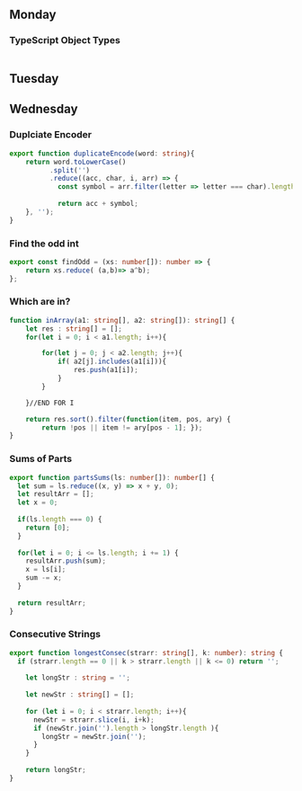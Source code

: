 ## Monday

### TypeScript Object Types
```typescript
```
## Tuesday
## Wednesday
### Duplciate Encoder
```typescript
export function duplicateEncode(word: string){
    return word.toLowerCase()
          .split('')
          .reduce((acc, char, i, arr) => {
            const symbol = arr.filter(letter => letter === char).length < 2 ? '(' : ')'
    
            return acc + symbol;
    }, '');
}
```
### Find the odd int
```typescript
export const findOdd = (xs: number[]): number => {
    return xs.reduce( (a,b)=> a^b);
};
```
### Which are in?
```typescript
function inArray(a1: string[], a2: string[]): string[] {
    let res : string[] = [];
    for(let i = 0; i < a1.length; i++){

        for(let j = 0; j < a2.length; j++){
            if( a2[j].includes(a1[i])){
                res.push(a1[i]);
            }
        }

    }//END FOR I

    return res.sort().filter(function(item, pos, ary) {
        return !pos || item != ary[pos - 1]; });
}
```
### Sums of Parts
```typescript
export function partsSums(ls: number[]): number[] {
  let sum = ls.reduce((x, y) => x + y, 0);
  let resultArr = [];
  let x = 0;
  
  if(ls.length === 0) {
    return [0];
  }
  
  for(let i = 0; i <= ls.length; i += 1) {
    resultArr.push(sum);
    x = ls[i];
    sum -= x;
  }
  
  return resultArr;
}
```
### Consecutive Strings
```typescript
export function longestConsec(strarr: string[], k: number): string {
  if (strarr.length == 0 || k > strarr.length || k <= 0) return '';
    
    let longStr : string = '';
    
    let newStr : string[] = [];
    
    for (let i = 0; i < strarr.length; i++){
      newStr = strarr.slice(i, i+k);
      if (newStr.join('').length > longStr.length ){
        longStr = newStr.join('');
      }
    }
    
    return longStr;
}
```
